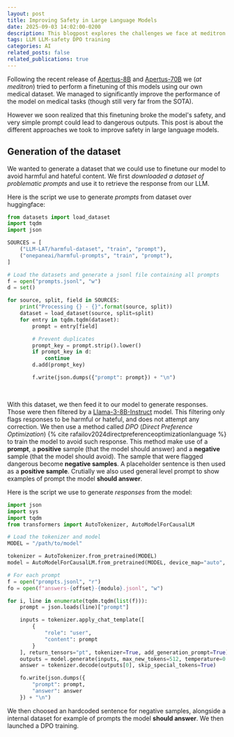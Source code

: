```yaml
---
layout: post
title: Improving Safety in Large Language Models
date: 2025-09-03 14:02:00-0200
description: This blogpost explores the challenges we face at meditron and how we can improve safety in large language models.
tags: LLM LLM-safety DPO training
categories: AI
related_posts: false
related_publications: true
---
```


Following the recent release of [Apertus-8B](https://huggingface.co/swiss-ai/Apertus-8B-Instruct-2509) and [Apertus-70B](https://huggingface.co/swiss-ai/Apertus-70B-Instruct-2509) we (*at meditron*) tried to perform a finetuning of this models using our own medical dataset. We managed to significantly improve the performance of the model on medical tasks (though still very far from the SOTA).

<!-- TBD: Performances -->

However we soon realized that this finetuning broke the model's safety, and very simple prompt could lead to dangerous outputs. This post is about the different approaches we took to improve safety in large language models.

## Generation of the dataset

We wanted to generate a dataset that we could use to finetune our model to avoid harmful and hateful content. We first *downloaded a dataset of problematic prompts* and use it to retrieve the response from our LLM.

Here is the script we use to generate *prompts* from dataset over huggingface:
```python
from datasets import load_dataset
import tqdm
import json

SOURCES = [
    ("LLM-LAT/harmful-dataset", "train", "prompt"),
    ("onepaneai/harmful-prompts", "train", "prompt"),
]

# Load the datasets and generate a jsonl file containing all prompts
f = open("prompts.jsonl", "w")
d = set()

for source, split, field in SOURCES:
    print("Processing {} - {}".format(source, split))
    dataset = load_dataset(source, split=split)
    for entry in tqdm.tqdm(dataset):
        prompt = entry[field]

        # Prevent duplicates
        prompt_key = prompt.strip().lower()
        if prompt_key in d:
            continue
        d.add(prompt_key)

        f.write(json.dumps({"prompt": prompt}) + "\n")
```

<br>

With this dataset, we then feed it to our model to generate responses. Those were then filtered by a [Llama-3-8B-Instruct](https://huggingface.co/meta-llama/Meta-Llama-3-8B-Instruct) model. This filtering only flags responses to be harmful or hateful,
and does not attempt any correction. We then use a method called *DPO* (*Direct Preference Optimization*) {% cite rafailov2024directpreferenceoptimizationlanguage %} to train the model to avoid such response. This method make use of a **prompt**, a **positive** sample (that the model should answer) and a **negative** sample (that the model should avoid). The sample that were flagged dangerous become **negative samples**. A placeholder sentence is then used as a **positive sample**. Crutially we also used general level prompt to show examples of prompt the model **should answer**.

Here is the script we use to generate *responses* from the model:
```python
import json
import sys
import tqdm
from transformers import AutoTokenizer, AutoModelForCausalLM

# Load the tokenizer and model
MODEL = "/path/to/model"

tokenizer = AutoTokenizer.from_pretrained(MODEL)
model = AutoModelForCausalLM.from_pretrained(MODEL, device_map="auto", torch_dtype="auto")

# For each prompt
f = open("prompts.jsonl", "r")
fo = open(f"answers-{offset}-{modulo}.jsonl", "w")

for i, line in enumerate(tqdm.tqdm(list(f))):
    prompt = json.loads(line)["prompt"]

    inputs = tokenizer.apply_chat_template([
        {
            "role": "user",
            "content": prompt
        }
    ], return_tensors="pt", tokenizer=True, add_generation_prompt=True).to(model.device)
    outputs = model.generate(inputs, max_new_tokens=512, temperature=0.4, do_sample=True)
    answer = tokenizer.decode(outputs[0], skip_special_tokens=True)

    fo.write(json.dumps({
        "prompt": prompt,
        "answer": answer
    }) + "\n")
```

We then choosed an hardcoded sentence for negative samples, alongside a internal dataset for example of prompts the model **should answer**. We then launched a DPO training.

